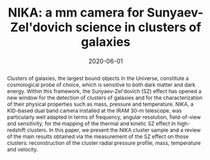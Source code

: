 ---
title: "NIKA: a mm camera for Sunyaev-Zel'dovich science in clusters of galaxies"
collection: "publications"
category: "co_procs"
permalink: /publications/2020EPJWC22800016M
link: https://ui.adsabs.harvard.edu/abs/2020EPJWC.22800016M/abstract
date: 2020-06-01
venue: "mm Universe @ NIKA2 - Observing the mm Universe with the NIKA2 Camera"
citation: "Ritacco, A., Adam, R., Ade, P., et al. (2020), mm Universe @ NIKA2 - Observing the mm Universe with the NIKA2 Camera, 228, 00022."
abstract: "Clusters of galaxies, the largest bound objects in the Universe, constitute a cosmological probe of choice, which is sensitive to both dark matter and dark energy. Within this framework, the Sunyaev-Zel'dovich (SZ) effect has opened a new window for the detection of clusters of galaxies and for the characterization of their physical properties such as mass, pressure and temperature. NIKA, a KID-based dual band camera installed at the IRAM 30-m telescope, was particularly well adapted in terms of frequency, angular resolution, field-of-view and sensitivity, for the mapping of the thermal and kinetic SZ effect in high-redshift clusters. In this paper, we present the NIKA cluster sample and a review of the main results obtained via the measurement of the SZ effect on those clusters: reconstruction of the cluster radial pressure profile, mass, temperature and velocity."
---